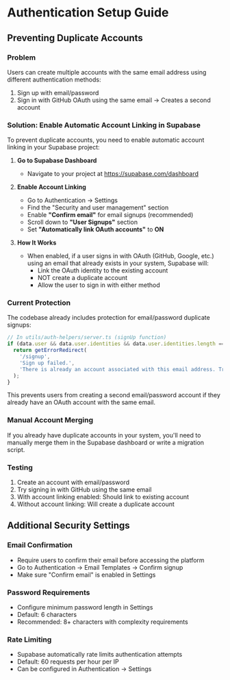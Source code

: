 # Authentication Setup Guide

## Preventing Duplicate Accounts

### Problem
Users can create multiple accounts with the same email address using different authentication methods:
1. Sign up with email/password
2. Sign in with GitHub OAuth using the same email → Creates a second account

### Solution: Enable Automatic Account Linking in Supabase

To prevent duplicate accounts, you need to enable automatic account linking in your Supabase project:

1. **Go to Supabase Dashboard**
   - Navigate to your project at https://supabase.com/dashboard

2. **Enable Account Linking**
   - Go to Authentication → Settings
   - Find the "Security and user management" section
   - Enable **"Confirm email"** for email signups (recommended)
   - Scroll down to **"User Signups"** section
   - Set **"Automatically link OAuth accounts"** to **ON**

3. **How It Works**
   - When enabled, if a user signs in with OAuth (GitHub, Google, etc.) using an email that already exists in your system, Supabase will:
     - Link the OAuth identity to the existing account
     - NOT create a duplicate account
     - Allow the user to sign in with either method

### Current Protection

The codebase already includes protection for email/password duplicate signups:

```typescript
// In utils/auth-helpers/server.ts (signUp function)
if (data.user && data.user.identities && data.user.identities.length == 0) {
  return getErrorRedirect(
    '/signup',
    'Sign up failed.',
    'There is already an account associated with this email address. Try resetting your password.'
  );
}
```

This prevents users from creating a second email/password account if they already have an OAuth account with the same email.

### Manual Account Merging

If you already have duplicate accounts in your system, you'll need to manually merge them in the Supabase dashboard or write a migration script.

### Testing

1. Create an account with email/password
2. Try signing in with GitHub using the same email
3. With account linking enabled: Should link to existing account
4. Without account linking: Will create a duplicate account

## Additional Security Settings

### Email Confirmation
- Require users to confirm their email before accessing the platform
- Go to Authentication → Email Templates → Confirm signup
- Make sure "Confirm email" is enabled in Settings

### Password Requirements
- Configure minimum password length in Settings
- Default: 6 characters
- Recommended: 8+ characters with complexity requirements

### Rate Limiting
- Supabase automatically rate limits authentication attempts
- Default: 60 requests per hour per IP
- Can be configured in Authentication → Settings
